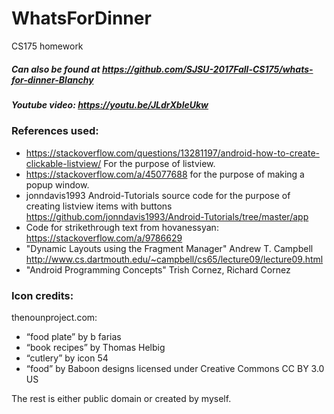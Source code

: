 # WhatsForDinner
CS175 homework

##### Can also be found at https://github.com/SJSU-2017Fall-CS175/whats-for-dinner-Blanchy
##### Youtube video: https://youtu.be/JLdrXbleUkw

### References used:

* https://stackoverflow.com/questions/13281197/android-how-to-create-clickable-listview/ For the purpose of listview.
* https://stackoverflow.com/a/45077688 for the purpose of making a popup window.
* jonndavis1993 Android-Tutorials source code for the purpose of creating listview items with buttons https://github.com/jonndavis1993/Android-Tutorials/tree/master/app
* Code for strikethrough text from hovanessyan: https://stackoverflow.com/a/9786629
* "Dynamic Layouts using the Fragment Manager" Andrew T. Campbell http://www.cs.dartmouth.edu/~campbell/cs65/lecture09/lecture09.html
* "Android Programming Concepts" Trish Cornez, Richard Cornez

### Icon credits:
thenounproject.com:
* “food plate” by b farias
* “book recipes” by Thomas Helbig
* “cutlery” by icon 54
* “food” by Baboon designs
licensed under Creative Commons CC BY 3.0 US

The rest is either public domain or created by myself.
